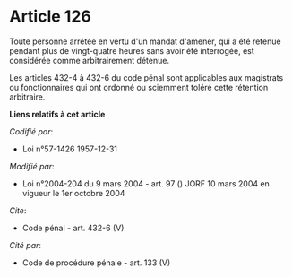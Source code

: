 # Article 126

Toute personne arrêtée en vertu d'un mandat d'amener, qui a été retenue pendant plus de vingt-quatre heures sans avoir été
interrogée, est considérée comme arbitrairement détenue. 

Les articles 432-4 à 432-6 du code pénal sont applicables aux magistrats ou fonctionnaires qui ont ordonné ou sciemment
toléré cette rétention arbitraire.

**Liens relatifs à cet article**

_Codifié par_:

  - Loi n°57-1426 1957-12-31

_Modifié par_:

  - Loi n°2004-204 du 9 mars 2004 - art. 97 () JORF 10 mars 2004 en vigueur le 1er octobre 2004

_Cite_:

  - Code pénal - art. 432-6 (V)

_Cité par_:

  - Code de procédure pénale - art. 133 (V)
